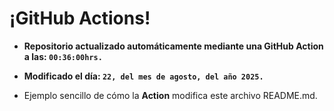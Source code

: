 # ¡GitHub Actions!
* **Repositorio actualizado automáticamente mediante una GitHub Action a las: `00:36:00hrs.`**
* **Modificado el día: `22, del mes de agosto, del año 2025.`**

* Ejemplo sencillo de cómo la **Action** modifica este archivo README.md.
